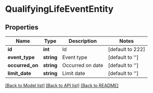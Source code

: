 # QualifyingLifeEventEntity

## Properties
Name | Type | Description | Notes
------------ | ------------- | ------------- | -------------
**id** | **int** | Id | [default to 222]
**event_type** | **string** | Event type | [default to '']
**occurred_on** | **string** | Occurred on date | [default to '']
**limit_date** | **string** | Limit date | [default to '']

[[Back to Model list]](../README.md#documentation-for-models) [[Back to API list]](../README.md#documentation-for-api-endpoints) [[Back to README]](../README.md)

